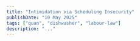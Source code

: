 ```yaml
---
title: "Intimidation via Scheduling Insecurity"
publishDate: "10 May 2025"
tags: ["quan", "dishwasher", "labour-law"]
description: "..."
---
```


<!-- Paste your content for 'Intimidation via Scheduling Insecurity' here -->
